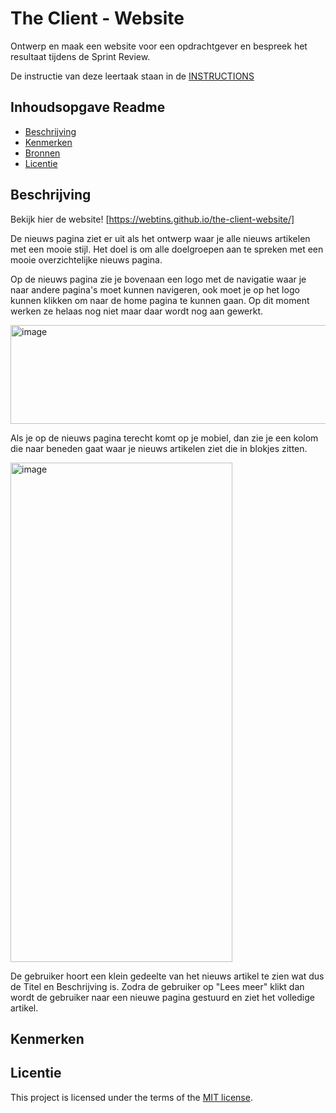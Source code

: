 # The Client - Website

Ontwerp en maak een website voor een opdrachtgever en bespreek het resultaat tijdens de Sprint Review.

De instructie van deze leertaak staan in de [INSTRUCTIONS](https://github.com/fdnd-task/the-client-website/blob/main/docs/INSTRUCTIONS.md)



## Inhoudsopgave Readme
  * [Beschrijving](#beschrijving)
  * [Kenmerken](#kenmerken)
  * [Bronnen](#bronnen)
  * [Licentie](#licentie)

## Beschrijving
Bekijk hier de website! [https://webtins.github.io/the-client-website/]

De nieuws pagina ziet er uit als het ontwerp waar je alle nieuws artikelen met een mooie stijl. Het doel is om alle doelgroepen aan te spreken met een mooie overzichtelijke nieuws pagina. 

Op de nieuws pagina zie je bovenaan een logo met de navigatie waar je naar andere pagina's moet kunnen navigeren, ook moet je op het logo kunnen klikken om naar de home pagina te kunnen gaan. Op dit moment werken ze helaas nog niet maar daar wordt nog aan gewerkt.

<img width="596" height="158" alt="image" src="https://github.com/user-attachments/assets/388b1a94-441e-47b7-92a6-f31ea55c29d0" />


Als je op de nieuws pagina terecht komt op je mobiel, dan zie je een kolom die naar beneden gaat waar je nieuws artikelen ziet die in blokjes zitten.

<img width="355" height="799" alt="image" src="https://github.com/user-attachments/assets/0765943c-5f5f-4910-8c55-9de63e2ee08d" />

De gebruiker hoort een klein gedeelte van het nieuws artikel te zien wat dus de Titel en Beschrijving is. Zodra de gebruiker op "Lees meer" klikt dan wordt de gebruiker naar een nieuwe pagina gestuurd en ziet het volledige artikel.



## Kenmerken
<!-- Bij Kenmerken staat welke technieken zijn gebruikt en hoe. Wat is de HTML structuur? Wat zijn de belangrijkste dingen in CSS? Wat is er met Javascript gedaan en hoe? Misschien heb je een framwork of library gebruikt? -->



## Licentie

This project is licensed under the terms of the [MIT license](./LICENSE).
